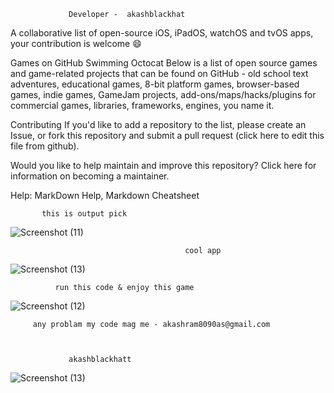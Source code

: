                  Developer -  akashblackhat

A collaborative list of open-source iOS, iPadOS, watchOS and tvOS apps, your contribution is welcome 😄

 Games on GitHub Swimming Octocat
Below is a list of open source games and game-related projects that can be found on GitHub - old school text adventures, educational games, 8-bit platform games, browser-based games, indie games, GameJam projects, add-ons/maps/hacks/plugins for commercial games, libraries, frameworks, engines, you name it.

Contributing
If you'd like to add a repository to the list, please create an Issue, or fork this repository and submit a pull request (click here to edit this file from github).

Would you like to help maintain and improve this repository? Click here for information on becoming a maintainer.

Help: MarkDown Help, Markdown Cheatsheet






           this is output pick 
           
![Screenshot (11)](https://user-images.githubusercontent.com/88341460/184689674-6d5db4dd-d18d-42a1-9ebb-846c1bc67d1c.png)





                                           cool app 
![Screenshot (13)](https://user-images.githubusercontent.com/88341460/184689743-8a5796eb-cf0c-4d23-9b24-309b22f3f6de.png)



              run this code & enjoy this game
              
              
![Screenshot (12)](https://user-images.githubusercontent.com/88341460/184689754-e2f6f169-aa15-4055-a6e4-f3c086494d41.png)

         any problam my code mag me - akashram8090as@gmail.com
         
         
         
                 akashblackhatt
![Screenshot (13)](https://user-images.githubusercontent.com/88341460/184689757-9fe36c19-ad7d-4cd1-a62f-ad2691f56e71.png)
